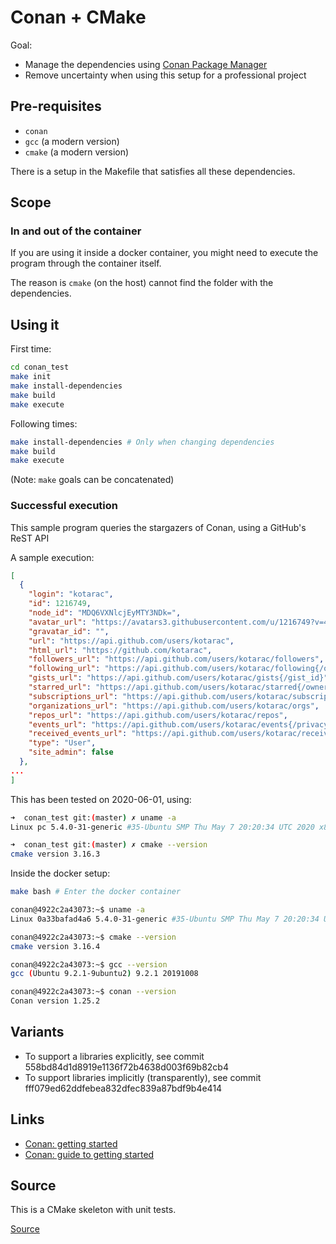 # Conan + CMake

Goal:

  * Manage the dependencies using [Conan Package Manager](https://conan.io/)
  * Remove uncertainty when using this setup for a professional project
  
## Pre-requisites

  * `conan`
  * `gcc` (a modern version)
  * `cmake` (a modern version)
  
There is a setup in the Makefile that satisfies all these dependencies.

## Scope

### In and out of the container

If you are using it inside a docker container, you might need to execute the program through the container itself. 

The reason is `cmake` (on the host) cannot find the folder with the dependencies.

## Using it

First time:

```bash
cd conan_test
make init 
make install-dependencies 
make build
make execute
```

Following times:

```bash
make install-dependencies # Only when changing dependencies
make build 
make execute
```

(Note: `make` goals can be concatenated)

### Successful execution

This sample program queries the stargazers of Conan, using a GitHub's ReST API

A sample execution:

```json
[
  {
    "login": "kotarac",
    "id": 1216749,
    "node_id": "MDQ6VXNlcjEyMTY3NDk=",
    "avatar_url": "https://avatars3.githubusercontent.com/u/1216749?v=4",
    "gravatar_id": "",
    "url": "https://api.github.com/users/kotarac",
    "html_url": "https://github.com/kotarac",
    "followers_url": "https://api.github.com/users/kotarac/followers",
    "following_url": "https://api.github.com/users/kotarac/following{/other_user}",
    "gists_url": "https://api.github.com/users/kotarac/gists{/gist_id}",
    "starred_url": "https://api.github.com/users/kotarac/starred{/owner}{/repo}",
    "subscriptions_url": "https://api.github.com/users/kotarac/subscriptions",
    "organizations_url": "https://api.github.com/users/kotarac/orgs",
    "repos_url": "https://api.github.com/users/kotarac/repos",
    "events_url": "https://api.github.com/users/kotarac/events{/privacy}",
    "received_events_url": "https://api.github.com/users/kotarac/received_events",
    "type": "User",
    "site_admin": false
  },
...
]
```

This has been tested on 2020-06-01, using:

```bash
➜  conan_test git:(master) ✗ uname -a
Linux pc 5.4.0-31-generic #35-Ubuntu SMP Thu May 7 20:20:34 UTC 2020 x86_64 x86_64 x86_64 GNU/Linux

➜  conan_test git:(master) ✗ cmake --version
cmake version 3.16.3
```


Inside the docker setup:
```bash
make bash # Enter the docker container

conan@4922c2a43073:~$ uname -a
Linux 0a33bafad4a6 5.4.0-31-generic #35-Ubuntu SMP Thu May 7 20:20:34 UTC 2020 x86_64 x86_64 x86_64 GNU/Linux

conan@4922c2a43073:~$ cmake --version
cmake version 3.16.4

conan@4922c2a43073:~$ gcc --version
gcc (Ubuntu 9.2.1-9ubuntu2) 9.2.1 20191008

conan@4922c2a43073:~$ conan --version
Conan version 1.25.2
```

## Variants

  * To support a libraries explicitly, see commit 558bd84d1d8919e1136f72b4638d003f69b82cb4
  * To support libraries implicitly (transparently), see commit fff079ed62ddfebea832dfec839a87bdf9b4e414

## Links

  * [Conan: getting started](https://docs.conan.io/en/latest/getting_started.html)
  * [Conan: guide to getting started](https://blog.conan.io/2018/06/11/Transparent-CMake-Integration.html)

## Source

This is a CMake skeleton with unit tests.

[Source](https://github.com/alvarogarcia7/c-simple-sessions/tree/master/skeleton_cmake)
